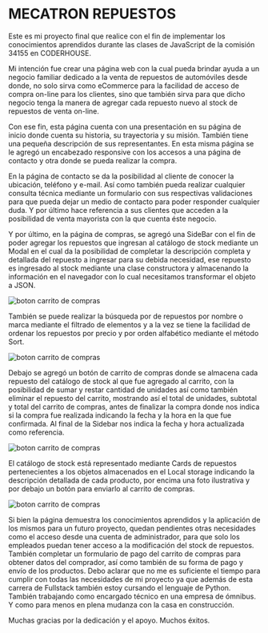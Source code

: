 # MECATRON REPUESTOS

Este es mi proyecto final que realice con el fin de implementar los conocimientos aprendidos durante las clases de JavaScript de la comisión 34155 en CODERHOUSE.

Mi intención fue crear una página web con la cual pueda brindar ayuda a un negocio familiar dedicado a la venta de repuestos de automóviles desde donde, no solo sirva como eCommerce para la facilidad de acceso de compra on-line para los clientes, sino que también sirva para que dicho negocio tenga la manera de agregar cada repuesto nuevo al stock de repuestos de venta on-line.

Con ese fin, esta página cuenta con una presentación en su página de inicio donde cuenta su historia, su trayectoria y su misión. También tiene una pequeña descripción de sus representantes.
En esta misma página se le agregó un encabezado responsive con los accesos a una página de contacto y otra donde se pueda realizar la compra.

En la página de contacto se da la posibilidad al cliente de conocer la ubicación, teléfono y e-mail. Así como también pueda realizar cualquier consulta técnica mediante un formulario con sus respectivas validaciones para que pueda dejar un medio de contacto para poder responder cualquier duda. Y por último hace referencia a sus clientes que acceden a la posibilidad de venta mayorista con la que cuenta éste negocio.

Y por último, en la página de compras, se agregó una SideBar con el fin de poder agregar los repuestos que ingresan al catálogo de stock mediante un Modal en el cual da la posibilidad de completar la descripción completa y detallada del repuesto a ingresar para su debida necesidad, ese repuesto es ingresado al stock mediante una clase constructora y almacenando la información en el navegador con lo cual necesitamos transformar el objeto a JSON. 

![boton carrito de compras](https://user-images.githubusercontent.com/113488651/221326264-ac23d202-6118-416e-bf68-8a541fc7cb74.jpg)

También se puede realizar la búsqueda por de repuestos por nombre o marca mediante el filtrado de elementos y a la vez se tiene la facilidad de ordenar los repuestos por precio y por orden alfabético mediante el método Sort. 

![boton carrito de compras](https://user-images.githubusercontent.com/113488651/221326468-732a8065-3fa9-4b4a-b1cd-7762baa3cda5.jpg)

Debajo se agregó un botón de carrito de compras donde se almacena cada repuesto del catálogo de stock al que fue agregado al carrito, con la posibilidad de sumar y restar cantidad de unidades así como también eliminar el repuesto del carrito, mostrando así el total de unidades, subtotal y total del carrito de compras, antes de finalizar la compra donde nos indica si la compra fue realizada indicando la fecha y la hora en la que fue confirmada. 
Al final de la Sidebar nos indica la fecha y hora actualizada como referencia.

![boton carrito de compras](https://user-images.githubusercontent.com/113488651/221326160-5db4c469-f4d5-4bc8-808f-9b4771887848.jpg)

El catálogo de stock está representado mediante Cards de repuestos pertenecientes a los objetos almacenados en el Local storage indicando la descripción detallada de cada producto, por encima una foto ilustrativa y por debajo un botón para enviarlo al carrito de compras.

![boton carrito de compras](https://user-images.githubusercontent.com/113488651/221326572-5b256f85-308b-4c8a-93d5-c55ae6b865ce.jpg)

Si bien la página demuestra los conocimientos aprendidos y la aplicación de los mismos para un futuro proyecto, quedan pendientes otras necesidades como el acceso desde una cuenta de administrador, para que solo los empleados puedan tener acceso a la modificación del stock de repuestos. También completar un formulario de pago del carrito de compras para obtener datos del comprador, así como también de su forma de pago y envío de los productos.
Debo aclarar que no me es suficiente el tiempo para cumplir con todas las necesidades de mi proyecto ya que además de esta carrera de Fullstack también estoy cursando el lenguaje de Python. También trabajando como encargado técnico en una empresa de ómnibus. Y como para menos en plena mudanza con la casa en construcción.

Muchas gracias por la dedicación y el apoyo.
Muchos éxitos.





